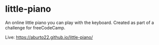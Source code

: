 # little-piano

An online little piano you can play with the keyboard. Created as part of a challenge for freeCodeCamp.

Live: https://aburto22.github.io/little-piano/
